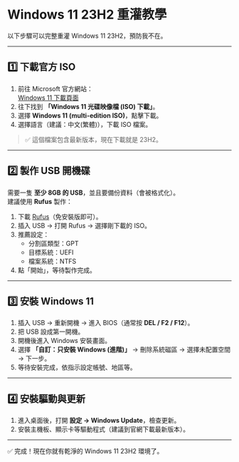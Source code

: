 # Windows 11 23H2 重灌教學

以下步驟可以完整重灌 Windows 11 23H2，預防我不在。

---

## 1️⃣ 下載官方 ISO

1. 前往 Microsoft 官方網站：  
   [Windows 11 下載頁面](https://www.microsoft.com/software-download/windows11)
2. 往下找到 **「Windows 11 光碟映像檔 (ISO) 下載」**。
3. 選擇 **Windows 11 (multi-edition ISO)**，點擊下載。
4. 選擇語言（建議：中文(繁體)），下載 ISO 檔案。

> ✅ 這個檔案包含最新版本，現在下載就是 23H2。

---

## 2️⃣ 製作 USB 開機碟

需要一隻 **至少 8GB 的 USB**，並且要備份資料（會被格式化）。  
建議使用 **Rufus** 製作：

1. 下載 [Rufus](https://rufus.ie/)（免安裝版即可）。
2. 插入 USB → 打開 Rufus → 選擇剛下載的 ISO。
3. 推薦設定：
   - 分割區類型：GPT  
   - 目標系統：UEFI  
   - 檔案系統：NTFS
4. 點「開始」，等待製作完成。

---

## 3️⃣ 安裝 Windows 11

1. 插入 USB → 重新開機 → 進入 BIOS（通常按 **DEL / F2 / F12**）。
2. 把 USB 設成第一開機。
3. 開機後進入 Windows 安裝畫面。
4. 選擇 **「自訂：只安裝 Windows (進階)」** → 刪除系統磁區 → 選擇未配置空間 → 下一步。
5. 等待安裝完成，依指示設定帳號、地區等。

---

## 4️⃣ 安裝驅動與更新

1. 進入桌面後，打開 **設定 → Windows Update**，檢查更新。
2. 安裝主機板、顯示卡等驅動程式（建議到官網下載最新版本）。

---

✅ 完成！現在你就有乾淨的 Windows 11 23H2 環境了。